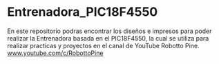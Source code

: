# Entrenadora_PIC18F4550
En este repositorio podras encontrar los diseños  e impresos para poder realizar la Entrenadora basada en el PIC18F4550, la cual se utiliza para realizar practicas y proyectos en el canal de YouTube Robotto Pine.
www.youtube.com/c/RobottoPine
